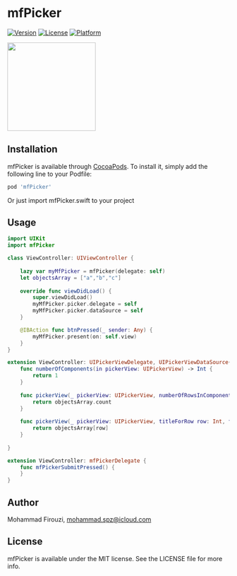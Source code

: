 # mfPicker

[![Version](https://img.shields.io/cocoapods/v/mfPicker.svg?style=flat)](https://cocoapods.org/pods/mfPicker)
[![License](https://img.shields.io/cocoapods/l/mfPicker.svg?style=flat)](https://cocoapods.org/pods/mfPicker)
[![Platform](https://img.shields.io/cocoapods/p/mfPicker.svg?style=flat)](https://cocoapods.org/pods/mfPicker)


<img src="https://s7.gifyu.com/images/mfPickerSSH.png" style=" width:200px ; height:200px " />

## Installation

mfPicker is available through [CocoaPods](https://cocoapods.org). To install
it, simply add the following line to your Podfile:

```ruby
pod 'mfPicker'
```

Or just import mfPicker.swift to your project

## Usage

```swift
import UIKit
import mfPicker

class ViewController: UIViewController {
    
    lazy var myMfPicker = mfPicker(delegate: self)
    let objectsArray = ["a","b","c"]
    
    override func viewDidLoad() {
        super.viewDidLoad()
        myMfPicker.picker.delegate = self
        myMfPicker.picker.dataSource = self
    }

    @IBAction func btnPressed(_ sender: Any) {
        myMfPicker.present(on: self.view)
    }
}

extension ViewController: UIPickerViewDelegate, UIPickerViewDataSource{
    func numberOfComponents(in pickerView: UIPickerView) -> Int {
        return 1
    }
    
    func pickerView(_ pickerView: UIPickerView, numberOfRowsInComponent component: Int) -> Int {
        return objectsArray.count
    }
    
    func pickerView(_ pickerView: UIPickerView, titleForRow row: Int, forComponent component: Int) -> String? {
        return objectsArray[row]
    }
    
}

extension ViewController: mfPickerDelegate {
    func mfPickerSubmitPressed() {
    }
}
```

## Author

Mohammad Firouzi, mohammad.spz@icloud.com

## License

mfPicker is available under the MIT license. See the LICENSE file for more info.

